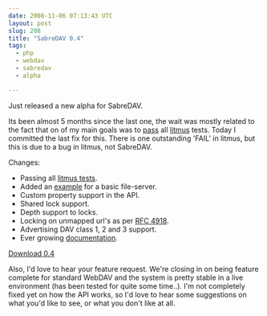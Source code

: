 ```yaml
---
date: 2008-11-06 07:13:43 UTC
layout: post
slug: 208
title: "SabreDAV 0.4"
tags:
  - php
  - webdav
  - sabredav
  - alpha

---
```

Just released a new alpha for SabreDAV.

Its been almost 5 months since the last one, the wait was mostly related to the
fact that on of my main goals was to [pass][1] all [litmus][2] tests. Today I
committed the last fix for this. There is one outstanding 'FAIL' in litmus,
but this is due to a bug in litmus, not SabreDAV.

Changes:

* Passing all [litmus tests][1].
* Added an [example][3] for a basic file-server.
* Custom property support in the API.
* Shared lock support.
* Depth support to locks.
* Locking on unmapped url's as per [RFC 4918][4].
* Advertising DAV class 1, 2 and 3 support.
* Ever growing [documentation][5].

[Download 0.4][6]

Also, I'd love to hear your feature request. We're closing in on being feature
complete for standard WebDAV and the system is pretty stable in a live
environment (has been tested for quite some time..). I'm not completely fixed
yet on how the API works, so I'd love to hear some suggestions on what you'd
like to see, or what you don't like at all.

[1]: http://sabre.io/dav/litmus/
[2]: http://www.webdav.org/neon/litmus/
[3]: https://github.com/fruux/sabre-dav/blob/master/examples/fileserver.php
[4]: http://www.ietf.org/rfc/rfc4918.txt
[5]: http://sabre.io/dav/
[6]: https://github.com/fruux/sabre-dav/releases/
